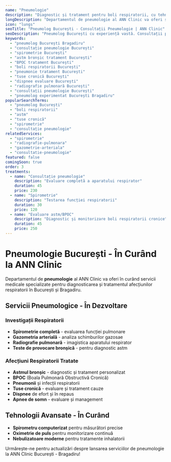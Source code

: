 ```yaml
---
name: "Pneumologie"
description: "Diagnostic și tratament pentru boli respiratorii, cu tehnologii avansate și abordare personalizată"
longDescription: "Departamentul de pneumologie al ANN Clinic va oferi servicii medicale specializate pentru diagnosticarea și tratamentul afecțiunilor respiratorii în București. Echipa noastră de pneumologi experimentați va utiliza tehnologie medicală de ultimă generație pentru investigații pulmonare precise și tratamente eficiente."
icon: "lungs"
seoTitle: "Pneumolog București - Consultații Pneumologie | ANN Clinic"
seoDescription: "Pneumolog București cu experiență vastă. Consultații pneumologie, spirometrie, boli respiratorii, astm, BPOC. În curând la ANN Clinic Bragadiru."
keywords:
  - "pneumolog București Bragadiru"
  - "consultație pneumologie București"
  - "spirometrie București"
  - "astm bronșic tratament București"
  - "BPOC tratament București"
  - "boli respiratorii București"
  - "pneumonie tratament București"
  - "tuse cronică București"
  - "dispnee evaluare București"
  - "radiografie pulmonară București"
  - "consultații pneumologie București"
  - "pneumolog experimentat București Bragadiru"
popularSearchTerms:
  - "pneumolog București"
  - "boli respiratorii"
  - "astm"
  - "tuse cronică"
  - "spirometrie"
  - "consultație pneumologie"
relatedServices:
  - "spirometrie"
  - "radiografie-pulmonara"
  - "gazometrie-arteriala"
  - "consultatie-pneumologie"
featured: false
comingSoon: true
order: 3
treatments:
  - name: "Consultație pneumologie"
    description: "Evaluare completă a aparatului respirator"
    duration: 45
    price: 230
  - name: "Spirometrie"
    description: "Testarea funcției respiratorii"
    duration: 30
    price: 120
  - name: "Evaluare astm/BPOC"
    description: "Diagnostic și monitorizare boli respiratorii cronice"
    duration: 45
    price: 250
---
```


# Pneumologie București - În Curând la ANN Clinic

Departamentul de **pneumologie** al ANN Clinic va oferi în curând servicii medicale specializate pentru diagnosticarea și tratamentul afecțiunilor respiratorii în București și Bragadiru.

## Servicii Pneumologice - În Dezvoltare

### Investigații Respiratorii

- **Spirometrie completă** - evaluarea funcției pulmonare
- **Gazometria arterială** - analiza schimburilor gazosae
- **Radiografie pulmonară** - imagistica aparatului respirator
- **Teste de provocare bronșică** - pentru diagnostic astm

### Afecțiuni Respiratorii Tratate

- **Astmul bronșic** - diagnostic și tratament personalizat
- **BPOC** (Boala Pulmonară Obstructivă Cronică)
- **Pneumonii** și infecții respiratorii
- **Tuse cronică** - evaluare și tratament cauze
- **Dispnee** de efort și în repaus
- **Apnee de somn** - evaluare și management

## Tehnologii Avansate - În Curând

- **Spirometru computerizat** pentru măsurători precise
- **Oximetrie de puls** pentru monitorizare continuă
- **Nebulizatoare moderne** pentru tratamente inhalatorii

Urmărește-ne pentru actualizări despre lansarea serviciilor de pneumologie la ANN Clinic București - Bragadiru!
